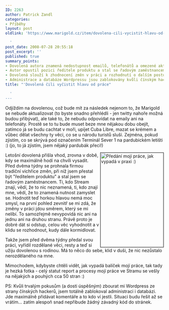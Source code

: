 ```yaml
---
ID: 2263
author: Patrick Zandl
categories:
- Příběhy
layout: post
oldlink: 'https://www.marigold.cz/item/dovolena-cili-vycistit-hlavu-od-prace

  '
post_date: 2008-07-28 20:55:18
post_excerpt: ''
published: true
summary_points:
- Dovolená autora znamená nedostupnost emailů, telefonátů a omezené aktualizace Marigold.
- Autor opustil pozici ředitele produktu a stal se řadovým zaměstnancem ve Streamu.
- Dovolená slouží k zhodnocení změn v práci a rozhodnutí o dalším postupu.
- Administrace a databáze Wordpressu jsou zablokovány kvůli čínským hackerům.
title: "'Dovolená čili vyčistit hlavu od práce"

  '
---
```


Odjíždím na dovolenou, což bude mít za následek nejenom to, že Marigold se nebude aktualizovat (to byste snadno přehlédli - jen twitty nahoře možná budou přibývat), ale také to, že nebudu odpovídat na emaily ani na telefonáty. Prostě se to tu bude muset beze mne nějakou dobu obejít, zatímco já se budu cachtat v moři, upíjet Cuba Libre, mazat se krémem a vůbec dělat všechny ty věci, co se u národu turistů sluší. Zejména, pokud zjistím, co se skrývá pod označením Terminál Sever 1 na pardubickém letišti :) (jo, to já zjistím, jsem nějaký pardubák přeci!)

<a href='http://www.marigold.cz/wp-content/uploads/statusreport.jpg'><img src="http://www.marigold.cz/wp-content/uploads/statusreport-200x300.jpg" border="1" alt="Předání mojí práce, jak vypadá v praxi :)" title="Předání mojí práce, jak vypadá v praxi :)" width="200" height="300" align="right" /></a>Letošní dovolená přišla vhod, zrovna v době, kdy se maximálně hodí na chvíli vysadit. Před dvěma týdny se prohnala firmou tradiční vichřice změn, při níž jsem přestal být "ředitelem produktu" a stal jsem se řadovým zaměstnancem. Ti, kdo Stream znají, vědí, že to nic neznamená, ti, kdo znají mne, vědí, že to znamená nutnost zamyslet se. Hodnotit teď horkou hlavou nemá moc smysl, na první pohled zevnitř se mi zdá, že změny v práci jdou směrem, který se mi nelíbí. To samozřejmě nevypovídá nic ani na jednu ani na druhou stranu. Právě proto je dobré dát si odstup, celou věc vyhodnotit a v klidu se rozhodnout, kudy dále kormidlovat. 

Takže jsem před dvěma týdny předal svou práci, vyřídil rozdělané věci, resty a teď si užiju dovolenou s rodinou. Má to něco do sebe, klid v duši, že nic nezůstalo nerozdělaného na mne. 

Mimochodem, kdybyste chtěli vidět, jak vypadá balíček mojí práce, tak tady je hezká fotka - celý statut report a procesy mojí práce ve Stramu se vešly na nějakých a pouhých cca 50 stran :)

PS: Kvůli trvalým pokusům (a dosti úspěšným) zbourat mi Wordpress ze strany čínských hackerů, jsem totálně zablokoval administraci i databázi. Jde maximálně přidávat komentáře a to kdo ví jestli. Situaci budu řešit až se vrátím... zatím alespoň snad nepřibude žádný závadný kód do stránek.